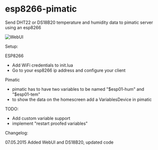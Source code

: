 # esp8266-pimatic
Send DHT22 or DS18B20 temperature and humidity data to pimatic server using an esp8266

![WebUI](https://raw.githubusercontent.com/Okadesde/esp8266-pimatic/master/screenshots/esp8266pimatic.png "WebUI")

Setup:

ESP8266
- Add WiFi credentials to init.lua
- Go to your esp8266 ip address and configure your client

Pimatic
- pimatic has to have two variables to be named "$esp01-hum" and "$esp01-tem"
- to show the data on the homescreen add a VariablesDevice in pimatic 

TODO:
- Add custom variable support
- implement "restart proofed variables"


Changelog:

07.05.2015 Added WebUI and DS18B20, updated code 
